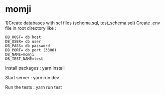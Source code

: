 # momji
1)Create databases with scl files (schema.sql, test_schema.sql)
Create .env file in root directory like :

    DB_HOST= db host
    DB_USER= db user
    DB_PASS= db password
    DB_PORT= db port (3306)
    DB_NAME=momji
    DB_TEST_NAME=test


Install packages : yarn install

Start server : yarn run dev

Run the tests : yarn run test